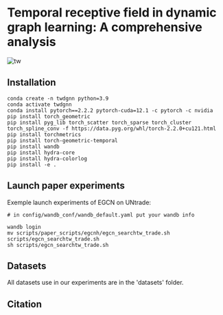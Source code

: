 # Temporal receptive field in dynamic graph learning: A comprehensive analysis
![tw](https://github.com/ykrmm/BenchmarkTW/blob/main/tw.png)

## Installation 
```
conda create -n twdgnn python=3.9
conda activate twdgnn
conda install pytorch==2.2.2 pytorch-cuda=12.1 -c pytorch -c nvidia
pip install torch_geometric
pip install pyg_lib torch_scatter torch_sparse torch_cluster torch_spline_conv -f https://data.pyg.org/whl/torch-2.2.0+cu121.html
pip install torchmetrics
pip install torch-geometric-temporal
pip install wandb
pip install hydra-core
pip install hydra-colorlog
pip install -e .
```

## Launch paper experiments 
Exemple launch experiments of EGCN on UNtrade: 
```
# in config/wandb_conf/wandb_default.yaml put your wandb info

wandb login
mv scripts/paper_scripts/egcnh/egcn_searchtw_trade.sh scripts/egcn_searchtw_trade.sh
sh scripts/egcn_searchtw_trade.sh
```
## Datasets 
All datasets use in our experiments are in the 'datasets' folder. 

## Citation
